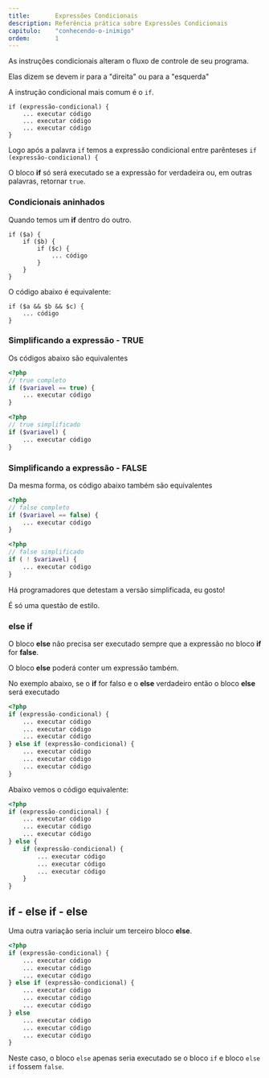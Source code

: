 ```yaml
---
title:       Expressões Condicionais
description: Referência prática sobre Expressões Condicionais
capitulo:    "conhecendo-o-inimigo"
ordem:       1
---
```



As instruções condicionais alteram o fluxo de controle de seu programa.

Elas dizem se devem ir para a "direita" ou para a "esquerda"

A instrução condicional mais comum é o `if`.

    if (expressão-condicional) {
        ... executar código
        ... executar código
        ... executar código
    }

Logo após a palavra `if` temos a expressão condicional entre parênteses `if (expressão-condicional) {`

O bloco __if__ só será executado se a expressão for verdadeira ou, em outras palavras, retornar `true`.



### Condicionais aninhados

Quando temos um __if__ dentro do outro.

    if ($a) {
        if ($b) {
            if ($c) {
                ... código
            }
        }
    }

O código abaixo é equivalente:

    if ($a && $b && $c) {
        ... código
    }



### Simplificando a expressão - TRUE

Os códigos abaixo são equivalentes

```php
<?php
// true completo
if ($variavel == true) {
    ... executar código
}
```

```php
<?php
// true simplificado
if ($variavel) {
    ... executar código
}

```



### Simplificando a expressão - FALSE

Da mesma forma, os código abaixo também são equivalentes

```php
<?php
// false completo
if ($variavel == false) {
    ... executar código
}
```

```php
<?php
// false simplificado
if ( ! $variavel) {
    ... executar código
}
```

Há programadores que detestam a versão simplificada, eu gosto!

É só uma questão de estilo.


### else if

O bloco __else__ não precisa ser executado sempre que a expressão no bloco __if__ for __false__.

O bloco __else__ poderá conter um expressão também.

No exemplo abaixo, se o __if__ for falso e o __else__ verdadeiro então o bloco __else__ será executado

```php
<?php
if (expressão-condicional) {
    ... executar código
    ... executar código
    ... executar código
} else if (expressão-condicional) {
    ... executar código
    ... executar código
    ... executar código
}
```

Abaixo vemos o código equivalente:

```php
<?php
if (expressão-condicional) {
    ... executar código
    ... executar código
    ... executar código
} else {
    if (expressão-condicional) {
        ... executar código
        ... executar código
        ... executar código
    }
}
```



## if - else if - else

Uma outra variação seria incluir um terceiro bloco __else__.


```php
<?php
if (expressão-condicional) {
    ... executar código
    ... executar código
    ... executar código
} else if (expressão-condicional) {
    ... executar código
    ... executar código
    ... executar código
} else
    ... executar código
    ... executar código
    ... executar código
}
```

Neste caso, o bloco `else` apenas seria executado se o bloco `if` e bloco `else if` fossem `false`.